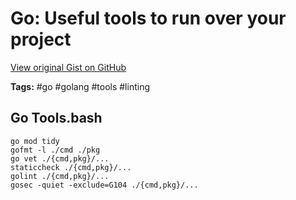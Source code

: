 # Go: Useful tools to run over your project 

[View original Gist on GitHub](https://gist.github.com/Integralist/c6a3d8f06d1da7af9706b3c741edd544)

**Tags:** #go #golang #tools #linting

## Go Tools.bash

```shell
go mod tidy
gofmt -l ./cmd ./pkg
go vet ./{cmd,pkg}/...
staticcheck ./{cmd,pkg}/...
golint ./{cmd,pkg}/...
gosec -quiet -exclude=G104 ./{cmd,pkg}/...
```

